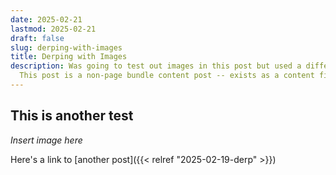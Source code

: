 ```yaml
---
date: 2025-02-21
lastmod: 2025-02-21
draft: false
slug: derping-with-images
title: Derping with Images
description: Was going to test out images in this post but used a different post instead.
  This post is a non-page bundle content post -- exists as a content file instead of in a subdirectory.
---
```


## This is another test

*Insert image here*

Here's a link to [another post]({{< relref "2025-02-19-derp" >}})
